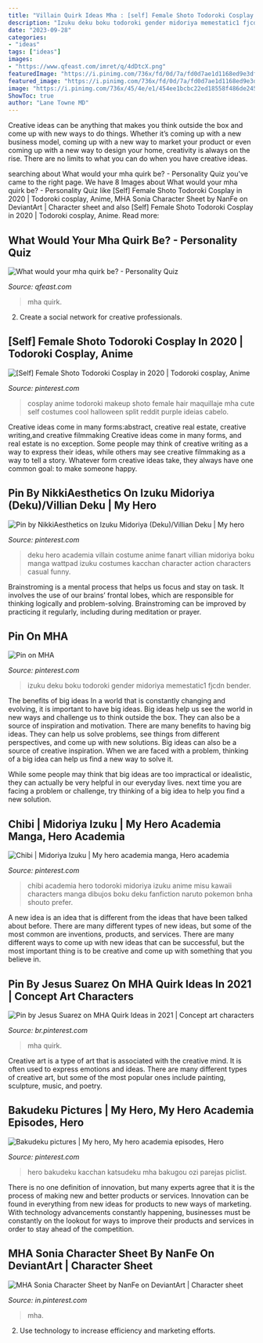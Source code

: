 ```yaml
---
title: "Villain Quirk Ideas Mha : [self] Female Shoto Todoroki Cosplay In 2020"
description: "Izuku deku boku todoroki gender midoriya memestatic1 fjcdn bender"
date: "2023-09-28"
categories:
- "ideas"
tags: ["ideas"]
images:
- "https://www.qfeast.com/imret/q/4dDtcX.png"
featuredImage: "https://i.pinimg.com/736x/fd/0d/7a/fd0d7ae1d1168ed9e3dfa9a7bfd6c8db.jpg"
featured_image: "https://i.pinimg.com/736x/fd/0d/7a/fd0d7ae1d1168ed9e3dfa9a7bfd6c8db.jpg"
image: "https://i.pinimg.com/736x/45/4e/e1/454ee1bcbc22ed18558f486de245d9d4.jpg"
ShowToc: true
author: "Lane Towne MD"
---
```



Creative ideas can be anything that makes you think outside the box and come up with new ways to do things. Whether it’s coming up with a new business model, coming up with a new way to market your product or even coming up with a new way to design your home, creativity is always on the rise. There are no limits to what you can do when you have creative ideas.

	

		
searching about What would your mha quirk be? - Personality Quiz you've came to the right page. We have 8 Images about What would your mha quirk be? - Personality Quiz like [Self] Female Shoto Todoroki Cosplay in 2020 | Todoroki cosplay, Anime, MHA Sonia Character Sheet by NanFe on DeviantArt | Character sheet and also [Self] Female Shoto Todoroki Cosplay in 2020 | Todoroki cosplay, Anime. Read more:
		
    
## What Would Your Mha Quirk Be? - Personality Quiz

<img loading=lazy src="https://www.qfeast.com/imret/q/4dDtcX.png" onerror="this.onerror=null;this.src='https://tse1.mm.bing.net/th?id=OIP.MczQRwmvpjuH-zoJLTaWuwAAAA&amp;pid=15.1';" alt="What would your mha quirk be? - Personality Quiz">

_Source: qfeast.com_

>mha quirk. 

	

2. Create a social network for creative professionals. 

    
## [Self] Female Shoto Todoroki Cosplay In 2020 | Todoroki Cosplay, Anime

<img loading=lazy src="https://i.pinimg.com/736x/89/fc/41/89fc41d3a7c508fe3ea4ffa2a447b0a8.jpg" onerror="this.onerror=null;this.src='https://tse4.mm.bing.net/th?id=OIP.3hX4UCvFCrnvlq2YRefjFQHaNK&amp;pid=15.1';" alt="[Self] Female Shoto Todoroki Cosplay in 2020 | Todoroki cosplay, Anime">

_Source: pinterest.com_

>cosplay anime todoroki makeup shoto female hair maquillaje mha cute self costumes cool halloween split reddit purple ideias cabelo. 

	

Creative ideas come in many forms:abstract, creative real estate, creative writing,and creative filmmaking
Creative ideas come in many forms, and real estate is no exception. Some people may think of creative writing as a way to express their ideas, while others may see creative filmmaking as a way to tell a story. Whatever form creative ideas take, they always have one common goal: to make someone happy.

    
## Pin By NikkiAesthetics On Izuku Midoriya (Deku)/Villian Deku | My Hero

<img loading=lazy src="https://i.pinimg.com/736x/fd/0d/7a/fd0d7ae1d1168ed9e3dfa9a7bfd6c8db.jpg" onerror="this.onerror=null;this.src='https://tse4.mm.bing.net/th?id=OIP.x_78lGsX2QT3D5-Gse86ugHaFq&amp;pid=15.1';" alt="Pin by NikkiAesthetics on Izuku Midoriya (Deku)/Villian Deku | My hero">

_Source: pinterest.com_

>deku hero academia villain costume anime fanart villian midoriya boku manga wattpad izuku costumes kacchan character action characters casual funny. 

	

Brainstroming is a mental process that helps us focus and stay on task. It involves the use of our brains’ frontal lobes, which are responsible for thinking logically and problem-solving. Brainstroming can be improved by practicing it regularly, including during meditation or prayer.

    
## Pin On MHA

<img loading=lazy src="https://i.pinimg.com/736x/eb/5b/b3/eb5bb388cead3df4431979bf8a62c6b6.jpg" onerror="this.onerror=null;this.src='https://tse1.mm.bing.net/th?id=OIP.Tb3JzskhxfbrYlXldEpWmgHaKJ&amp;pid=15.1';" alt="Pin on MHA">

_Source: pinterest.com_

>izuku deku boku todoroki gender midoriya memestatic1 fjcdn bender. 

	

The benefits of big ideas
In a world that is constantly changing and evolving, it is important to have big ideas. Big ideas help us see the world in new ways and challenge us to think outside the box. They can also be a source of inspiration and motivation.
There are many benefits to having big ideas. They can help us solve problems, see things from different perspectives, and come up with new solutions. Big ideas can also be a source of creative inspiration. When we are faced with a problem, thinking of a big idea can help us find a new way to solve it.

While some people may think that big ideas are too impractical or idealistic, they can actually be very helpful in our everyday lives. next time you are facing a problem or challenge, try thinking of a big idea to help you find a new solution.

    
## Chibi | Midoriya Izuku | My Hero Academia Manga, Hero Academia

<img loading=lazy src="https://i.pinimg.com/736x/ae/70/58/ae7058c7b7e218267336070eccf10113.jpg" onerror="this.onerror=null;this.src='https://tse4.mm.bing.net/th?id=OIP.WXv7TRjVnN_xlJ0xr84N2QHaI-&amp;pid=15.1';" alt="Chibi | Midoriya Izuku | My hero academia manga, Hero academia">

_Source: pinterest.com_

>chibi academia hero todoroki midoriya izuku anime misu kawaii characters manga dibujos boku deku fanfiction naruto pokemon bnha shouto prefer. 

	

A new idea is an idea that is different from the ideas that have been talked about before. There are many different types of new ideas, but some of the most common are inventions, products, and services. There are many different ways to come up with new ideas that can be successful, but the most important thing is to be creative and come up with something that you believe in.

    
## Pin By Jesus Suarez On MHA Quirk Ideas In 2021 | Concept Art Characters

<img loading=lazy src="https://i.pinimg.com/736x/45/4e/e1/454ee1bcbc22ed18558f486de245d9d4.jpg" onerror="this.onerror=null;this.src='https://tse4.mm.bing.net/th?id=OIP.oy6h3CL8nuU_ViBa9CZytAHaIX&amp;pid=15.1';" alt="Pin by Jesus Suarez on MHA Quirk Ideas in 2021 | Concept art characters">

_Source: br.pinterest.com_

>mha quirk. 

	

Creative art is a type of art that is associated with the creative mind. It is often used to express emotions and ideas. There are many different types of creative art, but some of the most popular ones include painting, sculpture, music, and poetry.

    
## Bakudeku Pictures | My Hero, My Hero Academia Episodes, Hero

<img loading=lazy src="https://i.pinimg.com/736x/e2/17/ed/e217ed361e7ad31babfd4417fe9d17d9.jpg" onerror="this.onerror=null;this.src='https://tse4.mm.bing.net/th?id=OIP.AnzG_5u1w4j5VNCUbSU_RgHaJQ&amp;pid=15.1';" alt="Bakudeku pictures | My hero, My hero academia episodes, Hero">

_Source: pinterest.com_

>hero bakudeku kacchan katsudeku mha bakugou ozi parejas piclist. 

	

There is no one definition of innovation, but many experts agree that it is the process of making new and better products or services. Innovation can be found in everything from new ideas for products to new ways of marketing. With technology advancements constantly happening, businesses must be constantly on the lookout for ways to improve their products and services in order to stay ahead of the competition.

    
## MHA Sonia Character Sheet By NanFe On DeviantArt | Character Sheet

<img loading=lazy src="https://i.pinimg.com/736x/6d/ea/04/6dea04d6e4612911185d437e4937a293.jpg" onerror="this.onerror=null;this.src='https://tse1.mm.bing.net/th?id=OIP.1rgl-zmh6398AzkYBU1EhwHaEm&amp;pid=15.1';" alt="MHA Sonia Character Sheet by NanFe on DeviantArt | Character sheet">

_Source: in.pinterest.com_

>mha. 

	

2. Use technology to increase efficiency and marketing efforts.

